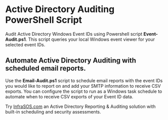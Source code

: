 # Active Directory Auditing PowerShell Script
Audit Active Directory Windows Event IDs using Powershell script **Event-Audit.ps1**.  This script queries your local Windows event viewer for your selected event IDs. 

## Automate Active Directory Auditing with scheduled email reports.
Use the **Email-Audit.ps1** script to schedule email reports with the event IDs you would like to report on and add your SMTP information to receive CSV exports.  You can configure the script to run as a Windows task schedule to automate when to receive CSV exports of your Event ID data.

Try [InfraSOS.com](https://InfraSOS.com) an Active Directory Reporting & Auditing solution with built-in scheduling and security assessments.
